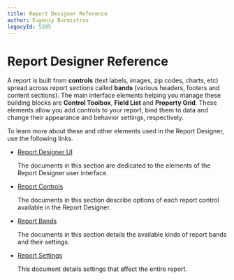 ```yaml
---
title: Report Designer Reference
author: Eugeniy Burmistrov
legacyId: 5205
---
```

# Report Designer Reference
A report is built from **controls** (text labels, images, zip codes, charts, etc) spread across report sections called **bands** (various headers, footers and content sections). The main interface elements helping you manage these building blocks are **Control Toolbox**, **Field List** and **Property Grid**. These elements allow you add controls to your report, bind them to data and change their appearance and behavior settings, respectively.

To learn more about these and other elements used in the Report Designer, use the following links.
* [Report Designer UI](report-designer-reference/report-designer-ui.md)
	
	The documents in this section are dedicated to the elements of the Report Designer user interface.
* [Report Controls](report-designer-reference/report-controls.md)
	
	The documents in this section describe options of each report control available in the Report Designer.
* [Report Bands](report-designer-reference/report-bands.md)
	
	The documents in this section details the available kinds of report bands and their settings.
* [Report Settings](report-designer-reference/report-settings.md)
	
	This document details settings that affect the entire report.